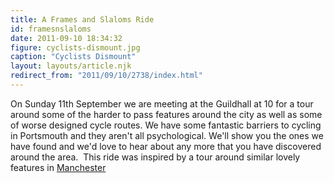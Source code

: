 ```yaml
---
title: A Frames and Slaloms Ride
id: framesnslaloms
date: 2011-09-10 18:34:32
figure: cyclists-dismount.jpg
caption: "Cyclists Dismount"
layout: layouts/article.njk
redirect_from: "2011/09/10/2738/index.html"
---
```

On Sunday 11th September we are meeting at the Guildhall at 10 for a tour around some of the harder to pass features around the city as well as some of worse designed cycle routes. We have some fantastic barriers to cycling in Portsmouth and they aren't all psychological. We'll show you the ones we have found and we'd love to hear about any more that you have discovered around the area.  This ride was inspired by a tour around similar lovely features in [Manchester](http://madcyclelanesofmanchester.blogspot.com/2011/06/barriers-bollards-boulders-and-tank.html "manchester ride")
